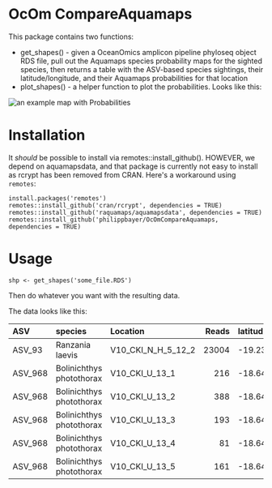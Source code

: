 # OcOm CompareAquamaps

This package contains two functions:

- get_shapes() - given a OceanOmics amplicon pipeline phyloseq object RDS file, 
                pull out the Aquamaps species probability maps for the sighted species,
                then returns a table with the ASV-based species sightings, their latitude/longitude,
                and their Aquamaps probabilities for that location
- plot_shapes() - a helper function to plot the probabilities. Looks like this:

![an example map with Probabilities]('img/example.png')


# Installation

It *should* be possible to install via remotes::install_github(). HOWEVER, we depend on aquamapsdata, and that package is currently not easy to install as rcrypt has been removed from CRAN. Here's a workaround using `remotes`:


    install.packages('remotes')
    remotes::install_github('cran/rcrypt', dependencies = TRUE)
    remotes::install_github('raquamaps/aquamapsdata', dependencies = TRUE)
    remotes::install_github('philippbayer/OcOmCompareAquamaps, dependencies = TRUE)
    
    
# Usage

    shp <- get_shapes('some_file.RDS')

Then do whatever you want with the resulting data.

The data looks like this:

|ASV     |species                  |Location           | Reads| latitude_dd| longitude_dd|SpeciesID |CsquareCode | NLimit| Slimit| WLimit| ELimit| Probability|Probability_class |
|:-------|:------------------------|:------------------|-----:|-----------:|------------:|:---------|:-----------|------:|------:|------:|------:|-----------:|:-----------------|
|ASV_93  |Ranzania laevis          |V10_CKI_N_H_5_12_2 | 23004|   -19.23755|    100.07472|Fis-23758 |3110:390:1  |  -19.0|  -19.5|    100|  100.5|           1|Great (>0.9)      |
|ASV_968 |Bolinichthys photothorax |V10_CKI_U_13_1     |   216|   -18.64562|     99.39633|Fis-28239 |3109:489:3  |  -18.5|  -19.0|     99|   99.5|           1|Great (>0.9)      |
|ASV_968 |Bolinichthys photothorax |V10_CKI_U_13_2     |   388|   -18.64562|     99.39633|Fis-28239 |3109:489:3  |  -18.5|  -19.0|     99|   99.5|           1|Great (>0.9)      |
|ASV_968 |Bolinichthys photothorax |V10_CKI_U_13_3     |   193|   -18.64562|     99.39633|Fis-28239 |3109:489:3  |  -18.5|  -19.0|     99|   99.5|           1|Great (>0.9)      |
|ASV_968 |Bolinichthys photothorax |V10_CKI_U_13_4     |    81|   -18.64562|     99.39633|Fis-28239 |3109:489:3  |  -18.5|  -19.0|     99|   99.5|           1|Great (>0.9)      |
|ASV_968 |Bolinichthys photothorax |V10_CKI_U_13_5     |   161|   -18.64562|     99.39633|Fis-28239 |3109:489:3  |  -18.5|  -19.0|     99|   99.5|           1|Great (>0.9)      |

